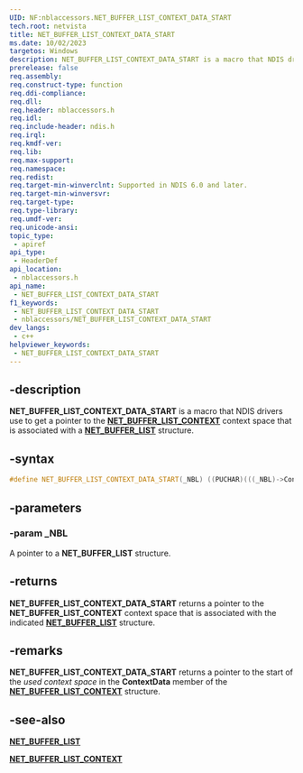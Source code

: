 ```yaml
---
UID: NF:nblaccessors.NET_BUFFER_LIST_CONTEXT_DATA_START
tech.root: netvista
title: NET_BUFFER_LIST_CONTEXT_DATA_START
ms.date: 10/02/2023
targetos: Windows
description: NET_BUFFER_LIST_CONTEXT_DATA_START is a macro that NDIS drivers use to get a pointer to the NET_BUFFER_LIST_CONTEXT context space that is associated with a NET_BUFFER_LIST structure.
prerelease: false
req.assembly: 
req.construct-type: function
req.ddi-compliance: 
req.dll: 
req.header: nblaccessors.h
req.idl: 
req.include-header: ndis.h
req.irql: 
req.kmdf-ver: 
req.lib: 
req.max-support: 
req.namespace: 
req.redist: 
req.target-min-winverclnt: Supported in NDIS 6.0 and later.
req.target-min-winversvr: 
req.target-type: 
req.type-library: 
req.umdf-ver: 
req.unicode-ansi: 
topic_type:
 - apiref
api_type:
 - HeaderDef
api_location:
 - nblaccessors.h
api_name:
 - NET_BUFFER_LIST_CONTEXT_DATA_START
f1_keywords:
 - NET_BUFFER_LIST_CONTEXT_DATA_START
 - nblaccessors/NET_BUFFER_LIST_CONTEXT_DATA_START
dev_langs:
 - c++
helpviewer_keywords:
 - NET_BUFFER_LIST_CONTEXT_DATA_START
---
```


## -description

**NET_BUFFER_LIST_CONTEXT_DATA_START** is a macro that NDIS drivers use to get a pointer to the [**NET_BUFFER_LIST_CONTEXT**](../nbl/ns-nbl-net_buffer_list_context.md) context space that is associated with a [**NET_BUFFER_LIST**](../nbl/ns-nbl-net_buffer_list.md) structure.

## -syntax

```cpp
#define NET_BUFFER_LIST_CONTEXT_DATA_START(_NBL) ((PUCHAR)(((_NBL)->Context)+1)+(_NBL)->Context->Offset)
```

## -parameters

### -param _NBL

A pointer to a **NET_BUFFER_LIST** structure.

## -returns

**NET_BUFFER_LIST_CONTEXT_DATA_START** returns a pointer to the **NET_BUFFER_LIST_CONTEXT** context space that is associated with the indicated [**NET_BUFFER_LIST**](../nbl/ns-nbl-net_buffer_list.md) structure.

## -remarks

**NET_BUFFER_LIST_CONTEXT_DATA_START** returns a pointer to the start of the *used context space* in the **ContextData** member of the [**NET_BUFFER_LIST_CONTEXT**](../nbl/ns-nbl-net_buffer_list_context.md) structure.

## -see-also

[**NET_BUFFER_LIST**](../nbl/ns-nbl-net_buffer_list.md)

[**NET_BUFFER_LIST_CONTEXT**](../nbl/ns-nbl-net_buffer_list_context.md)

